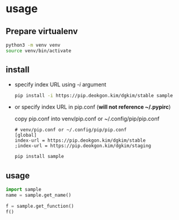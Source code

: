 # usage

## Prepare virtualenv

```bash
python3 -m venv venv
source venv/bin/activate
```

## install

- specify index URL using *-i* argument

    ```bash
    pip install -i https://pip.deokgon.kim/dgkim/stable sample
    ```

- or specify index URL in pip.conf (**will not reference ~/.pypirc**)

    copy pip.conf into venv/pip.conf or ~/.config/pip/pip.conf

    ```
    # venv/pip.conf or ~/.config/pip/pip.conf
    [global]
    index-url = https://pip.deokgon.kim/dgkim/stable
    ;index-url = https://pip.deokgon.kim/dgkim/staging
    ```

    ```bash
    pip install sample
    ```

## usage

```python
import sample
name = sample.get_name()

f = sample.get_function()
f()
```
